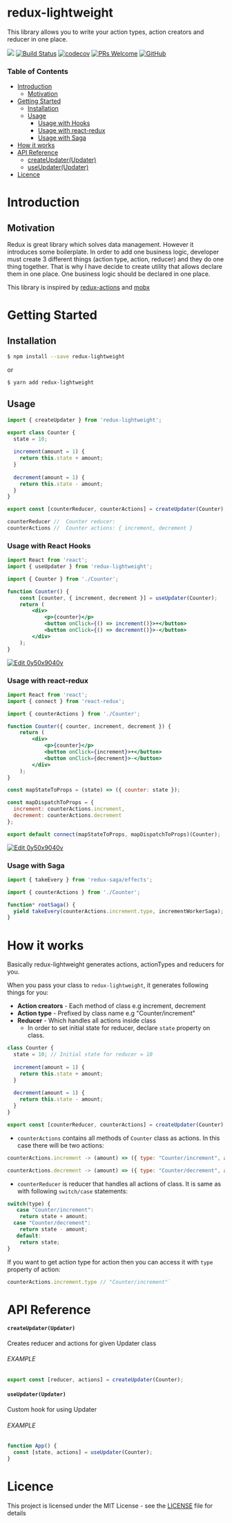 # redux-lightweight

This library allows you to write your action types, action creators and reducer in one place.


[![](https://img.shields.io/npm/v/redux-lightweight.svg)](https://www.npmjs.com/package/redux-lightweight)
[![Build Status](https://travis-ci.com/doniyor2109/redux-lightweight.svg?branch=master)](https://travis-ci.com/doniyor2109/redux-lightweight)
[![codecov](https://codecov.io/gh/doniyor2109/redux-lightweight/branch/master/graph/badge.svg)](https://codecov.io/gh/doniyor2109/redux-lightweight)
[![PRs Welcome](https://img.shields.io/badge/PRs-welcome-brightgreen.svg)](http://makeapullrequest.com)
[![GitHub](https://img.shields.io/github/license/mashape/apistatus.svg)](https://github.com/doniyor2109/redux-lightweight/blob/master/LICENSE)

### Table of Contents

- [Introduction](#introduction)
  - [Motivation](#motivation)
- [Getting Started](#getting-started)
  - [Installation](#installation)
  - [Usage](#usage)
    - [Usage with Hooks](#usage-with-hooks)
    - [Usage with react-redux](#usage-with-react-redux)
    - [Usage with Saga](#usage-with-saga)
- [How it works](#how-it-works)
- [API Reference](#api-reference)
  - [createUpdater(Updater)](#createupdaterupdater)
  - [useUpdater(Updater)](#useupdaterupdater)
- [Licence](#licence)

# Introduction

## Motivation

Redux is great library which solves data management. However it introduces some boilerplate. In order to add one business logic, developer must create 3 different things (action type, action, reducer) and they do one thing together. That is why I have decide to create utility that allows declare them in one place.
One business logic should be declared in one place.

This library is inspired by [redux-actions](https://github.com/redux-utilities/redux-actions) and [mobx](https://mobx.js.org/)

# Getting Started

## Installation

```bash
$ npm install --save redux-lightweight
```

or

```bash
$ yarn add redux-lightweight
```

## Usage

```js
import { createUpdater } from 'redux-lightweight';

export class Counter {
  state = 10;
  
  increment(amount = 1) {
    return this.state + amount;
  }
  
  decrement(amount = 1) {
    return this.state - amount;
  }
}

export const [counterReducer, counterActions] = createUpdater(Counter);

counterReducer //  Counter reducer:
counterActions //  Counter actions: { increment, decrement }
```

### Usage with React Hooks

```jsx harmony
import React from 'react';
import { useUpdater } from 'redux-lightweight';

import { Counter } from './Counter';

function Counter() {
    const [counter, { increment, decrement }] = useUpdater(Counter);
    return (
        <div>
            <p>{counter}</p>
            <button onClick={() => increment()}>+</button>
            <button onClick={() => decrement()}>-</button>
        </div>
    );
}
```

[![Edit 0y50x9040v](https://codesandbox.io/static/img/play-codesandbox.svg)](https://codesandbox.io/s/0y50x9040v?module=%2Fsrc%2Fhook%2Findex.js&moduleview=1)


### Usage with react-redux

```jsx harmony
import React from 'react';
import { connect } from 'react-redux';

import { counterActions } from './Counter';

function Counter({ counter, increment, decrement }) {
    return (
        <div>
            <p>{counter}</p>
            <button onClick={increment}>+</button>
            <button onClick={decrement}>-</button>
        </div>
    );
}

const mapStateToProps = (state) => ({ counter: state });

const mapDispatchToProps = {
  increment: counterActions.increment,
  decrement: counterActions.decrement
};

export default connect(mapStateToProps, mapDispatchToProps)(Counter);
```

[![Edit 0y50x9040v](https://codesandbox.io/static/img/play-codesandbox.svg)](https://codesandbox.io/s/0y50x9040v?module=%2Fsrc%2Fredux%2Findex.js&moduleview=1)

### Usage with Saga

```js
import { takeEvery } from 'redux-saga/effects';

import { counterActions } from './Counter';

function* rootSaga() {
  yield takeEvery(counterActions.increment.type, incrementWorkerSaga);
}
```

# How it works

Basically redux-lightweight generates actions, actionTypes and reducers for you.

When you pass your class to `redux-lightweight`, it generates following things for you:

- **Action creators** - Each method of class e.g increment, decrement
- **Action type** - Prefixed by class name e.g "Counter/increment"
- **Reducer** - Which handles all actions inside class
  - In order to set initial state for reducer, declare `state` property on class.

```js
class Counter {
  state = 10; // Initial state for reducer = 10
  
  increment(amount = 1) {
    return this.state + amount;
  }
  
  decrement(amount = 1) {
    return this.state - amount;
  }
}

export const [counterReducer, counterActions] = createUpdater(Counter)
```

- `counterActions` contains all methods of `Counter` class as actions. In this case there will be two actions:


```js
counterActions.increment -> (amount) => ({ type: "Counter/increment", args: [amount] })

counterActions.decrement -> (amount) => ({ type: "Counter/decrement", args: [amount] })
```

- `counterReducer` is reducer that handles all actions of class. It is same as with following `switch/case` statements:

```js
switch(type) {
   case "Counter/increment":
    return state + amount;
  case "Counter/decrement":
    return state - amount;
   default:
    return state;
}
```


If you want to get action type for action then you can access it with `type` property of action:

```js
counterActions.increment.type // "Counter/increment"`
```
 
# API Reference

#### `createUpdater(Updater)`

Creates reducer and actions for given Updater class

###### EXAMPLE

```js
export const [reducer, actions] = createUpdater(Counter);
```

#### `useUpdater(Updater)`

Custom hook for using Updater

###### EXAMPLE

```js
function App() {
  const [state, actions] = useUpdater(Counter);
}
```

# Licence

This project is licensed under the MIT License - see the [LICENSE](LICENSE) file for details
